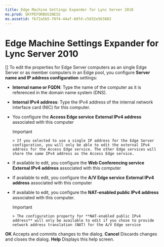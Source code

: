 ```yaml
---
title: Edge Machine Settings Expander for Lync Server 2010
ms.prod: SKYPEFORBUSINESS
ms.assetid: fb72a5b5-70f4-44af-8dfd-c5d32e563882
---
```



# Edge Machine Settings Expander for Lync Server 2010
[]
To edit the properties for Edge Server computers as an single Edge Server or as member computers in an Edge pool, you configure **Server name and IP address configuration** settings:
  
    
    


- **Internal name or FQDN**: Type the name of the computer as it is referenced in the domain name system (DNS). 
    
  
- **Internal IPv4 address**: Type the IPv4 address of the internal network interface card (NIC) for this computer.
    
  
- You configure the **Access Edge service** **External IPv4 address** associated with this computer
    
    > [!IMPORTANT]
      > If you selected to use a single IP address for the Edge Server configuration, you will only be able to edit the external IPv4 address for the Access Edge service. The other Edge services will share the same IPv4 address as the Access Edge service. 
- If available to edit, you configure the **Web Conferencing service** **External IPv4 address** associated with this computer
    
  
- If available to edit, you configure the **A/V Edge service** **External IPv4 address** associated with this computer
    
  
- If available to edit, you configure the **NAT-enabled public IPv4 address** associated with this computer.
    
    > [!IMPORTANT]
      > The configuration property for **NAT-enabled public IPv4 address** will only be available to edit if you chose to provide network address translation (NAT) for the A/V Edge service
 **OK** Accepts and commits changes to the dialog. **Cancel** Discards changes and closes the dialog. **Help** Displays this help screen.

